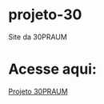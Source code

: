 # projeto-30
 Site da 30PRAUM
 
 <h1>Acesse aqui: </h1><a href=" https://rayanegarcia.github.io/projeto-30/">Projeto 30PRAUM</a>
